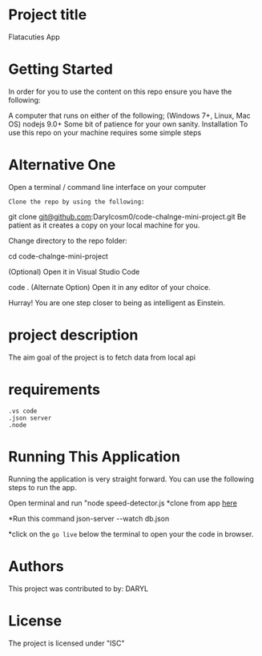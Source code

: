 # Project title
  Flatacuties App

# Getting Started
  In order for you to use the content on this repo ensure you have the following:

A computer that runs on either of the following; (Windows 7+, Linux, Mac OS)
nodejs 9.0+
Some bit of patience for your own sanity.
Installation
To use this repo on your machine requires some simple steps

# Alternative One
  Open a terminal / command line interface on your computer

    Clone the repo by using the following:

  git clone git@github.com:Darylcosm0/code-chalnge-mini-project.git
Be patient as it creates a copy on your local machine for you.

Change directory to the repo folder:

  cd 
code-chalnge-mini-project

(Optional) Open it in Visual Studio Code

  code .
(Alternate Option) Open it in any editor of your choice.

Hurray! You are one step closer to being as intelligent as Einstein.


# project description
  The aim goal of the project is to fetch data from local api

  #  requirements
    .vs code
    .json server
    .node

# Running This Application
Running the application is very straight forward. You can use the following steps to run the app.

Open terminal and run "node speed-detector.js
*clone from app [here](git@github.com:Darylcosm0/code-chalnge-mini-project.git)
 
 *Run this command
 json-server --watch db.json

 *click on the `go live` below the terminal to open your the code in browser.
 
# Authors
This project was contributed to by:
DARYL
# License
The project is licensed under "ISC"
